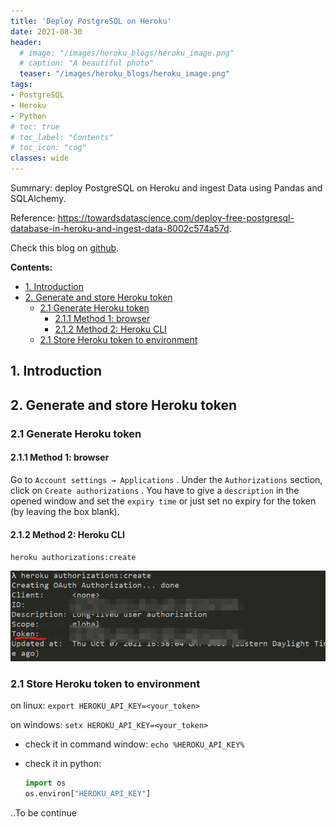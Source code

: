 ```yaml
---
title: 'Deploy PostgreSQL on Heroku'
date: 2021-08-30
header:
  # image: "/images/heroku_blogs/heroku_image.png"
  # caption: "A beautiful photo"
  teaser: "/images/heroku_blogs/heroku_image.png"
tags:
- PostgreSQL
- Heroku
- Python
# toc: true
# toc_label: "Contents"
# toc_icon: "cog"
classes: wide
---
```


Summary: deploy PostgreSQL on Heroku and ingest Data using Pandas and SQLAlchemy.

Reference: <https://towardsdatascience.com/deploy-free-postgresql-database-in-heroku-and-ingest-data-8002c574a57d>.

Check this blog on [github]().

**Contents:**
- [1. Introduction](#1-introduction)
- [2. Generate and store Heroku token](#2-generate-and-store-heroku-token)
  - [2.1 Generate Heroku token](#21-generate-heroku-token)
    - [2.1.1 Method 1: browser](#211-method-1-browser)
    - [2.1.2 Method 2: Heroku CLI](#212-method-2-heroku-cli)
  - [2.1 Store Heroku token to environment](#21-store-heroku-token-to-environment)

## 1. Introduction

## 2. Generate and store Heroku token

### 2.1 Generate Heroku token

#### 2.1.1 Method 1: browser

Go to `Account settings → Applications` . Under the `Authorizations` section, click on `Create authorizations` . You have to give a `description` in the opened window and set the `expiry time` or just set no expiry for the token (by leaving the box blank).

#### 2.1.2 Method 2: Heroku CLI

`heroku authorizations:create`

![name](/images/heroku_blogs/token.png)

### 2.1 Store Heroku token to environment

on linux: `export HEROKU_API_KEY=<your_token>`

on windows: `setx HEROKU_API_KEY=<your_token>`

- check it in command window: `echo %HEROKU_API_KEY%`

- check it in python: 
  ```python
  import os
  os.environ["HEROKU_API_KEY"]
  ```

..To be continue










